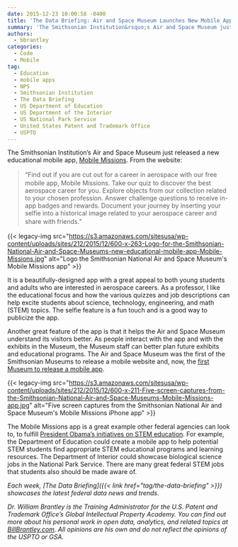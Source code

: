 ```yaml
---
date: 2015-12-23 10:00:58 -0400
title: 'The Data Briefing: Air and Space Museum Launches New Mobile App into the Frontier of STEM Education'
summary: 'The Smithsonian Institution&rsquo;s Air and Space Museum just released a new educational mobile app, Mobile Missions. From the website: &ldquo;Find out if you are cut out for a career in aerospace with our free mobile app, Mobile Missions. Take our quiz to discover the best aerospace career for you. Explore objects from our collection related to'
authors:
  - bbrantley
categories:
  - Code
  - Mobile
tag:
  - Education
  - mobile apps
  - NPS
  - Smithsonian Institution
  - The Data Briefing
  - US Department of Education
  - US Department of the Interior
  - US National Park Service
  - United States Patent and Trademark Office
  - USPTO
---
```


The Smithsonian Institution’s Air and Space Museum just released a new educational mobile app, <a href="http://airandspace.si.edu/explore-and-learn/mobile-missions/index.cfm" target="_blank">Mobile Missions</a>. From the website:

> <span style="line-height: 1.5">“</span>Find out if you are cut out for a career in aerospace with our free mobile app, Mobile Missions. Take our quiz to discover the best aerospace career for you. Explore objects from our collection related to your chosen profession. Answer challenge questions to receive in-app badges and rewards. Document your journey by inserting your selfie into a historical image related to your aerospace career and share with friends.<span style="line-height: 1.5">”</span>

{{< legacy-img src="https://s3.amazonaws.com/sitesusa/wp-content/uploads/sites/212/2015/12/600-x-263-Logo-for-the-Smithsonian-National-Air-and-Space-Museums-new-educational-mobile-app-Mobile-Missions.jpg" alt="Logo the Smithsonian National Air and Space Museum's Mobile Missions app" >}}

It is a beautifully-designed app with a great appeal to both young students and adults who are interested in aerospace careers. As a professor, I like the educational focus and how the various quizzes and job descriptions can help excite students about science, technology, engineering, and math (STEM) topics. The selfie feature is a fun touch and is a good way to publicize the app.

Another great feature of the app is that it helps the Air and Space Museum understand its visitors better. As people interact with the app and with the exhibits in the Museum, the Museum staff can better plan future exhibits and educational programs. The Air and Space Museum was the first of the Smithsonian Museums to release a mobile website and, now, the [first Museum to release a mobile app](http://blog.nasm.si.edu/behind-the-scenes/mobile-missions/).

{{< legacy-img src="https://s3.amazonaws.com/sitesusa/wp-content/uploads/sites/212/2015/12/600-x-211-Five-screen-captures-from-the-Smithsonian-National-Air-and-Space-Museums-Mobile-Missions-app.jpg" alt="Five screen captures from the Smithsonian National Air and Space Museum's Mobile Missions iPhone app" >}}

The Mobile Missions app is a great example other federal agencies can look to, to fulfill <a href="https://www.whitehouse.gov/issues/education/reform" target="_blank">President Obama’s initiatives on STEM education</a>. For example, the Department of Education could create a mobile app to help potential STEM students find appropriate STEM educational programs and learning resources. The Department of Interior could showcase biological science jobs in the National Park Service. There are many great federal STEM jobs that students also should be made aware of.

_Each week, [The Data Briefing]({{< link href="tag/the-data-briefing" >}}) showcases the latest federal data news and trends._

_Dr. William Brantley is the Training Administrator for the U.S. Patent and Trademark Office’s Global Intellectual Property Academy. You can find out more about his personal work in open data, analytics, and related topics at <a href="http://billbrantley.com" target="_blank">BillBrantley.com</a>. All opinions are his own and do not reflect the opinions of the USPTO or GSA._